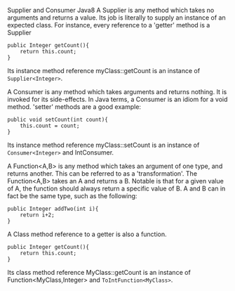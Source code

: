 Supplier and Consumer Java8
A Supplier is any method which takes no arguments and returns a value. Its job is literally to supply an instance of an expected class. For instance, every reference to a 'getter' method is a Supplier
```
public Integer getCount(){
    return this.count;
}
```
Its instance method reference myClass::getCount is an instance of `Supplier<Integer>`.
	
A Consumer is any method which takes arguments and returns nothing. It is invoked for its side-effects. In Java terms, a Consumer is an idiom for a void method. 'setter' methods are a good example:
```
public void setCount(int count){
    this.count = count;
}
```
Its instance method reference myClass::setCount is an instance of `Consumer<Integer>` and IntConsumer.

A Function<A,B> is any method which takes an argument of one type, and returns another. This can be referred to as a 'transformation'. The Function<A,B> takes an A and returns a B. Notable is that for a given value of A, the function should always return a specific value of B. A and B can in fact be the same type, such as the following:
```
public Integer addTwo(int i){
    return i+2;
}
```
A Class method reference to a getter is also a function.
```
public Integer getCount(){
    return this.count;
}
```
Its class method reference MyClass::getCount is an instance of Function<MyClass,Integer> and `ToIntFunction<MyClass>`.	